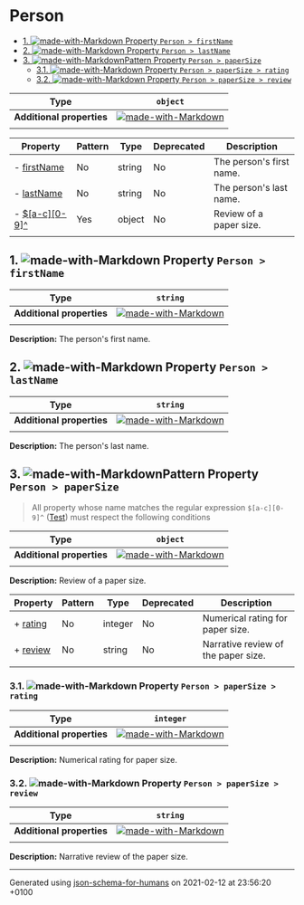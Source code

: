# Person

- [1. ![made-with-Markdown](https://img.shields.io/badge/Optional-yellow) Property `Person > firstName`](#firstName)
- [2. ![made-with-Markdown](https://img.shields.io/badge/Optional-yellow) Property `Person > lastName`](#lastName)
- [3. ![made-with-Markdown](https://img.shields.io/badge/Optional-yellow)Pattern Property `Person > paperSize`](#pattern1)
  - [3.1. ![made-with-Markdown](https://img.shields.io/badge/Required-blue) Property `Person > paperSize > rating`](#pattern1_rating)
  - [3.2. ![made-with-Markdown](https://img.shields.io/badge/Required-blue) Property `Person > paperSize > review`](#pattern1_review)

| Type | `object` |
| ---- | --- |
| **Additional properties** |[![made-with-Markdown](https://img.shields.io/badge/Any%20type-allowed-green)](# "Additional Properties of any type are allowed.")|
|  |  |

| Property | Pattern | Type | Deprecated | Description |
| -------- | ------- | ---- | ---------- | ----------- |
|-  [firstName](#firstName)|No|string|No|The person's first name.|
|-  [lastName](#lastName)|No|string|No|The person's last name.|
|-  [$[a-c][0-9]^](#pattern1)|Yes|object|No|Review of a paper size.|
|  |  |  |  |  |

## <a name="firstName"></a>1. ![made-with-Markdown](https://img.shields.io/badge/Optional-yellow) Property `Person > firstName`

| Type | `string` |
| ---- | --- |
| **Additional properties** |[![made-with-Markdown](https://img.shields.io/badge/Any%20type-allowed-green)](# "Additional Properties of any type are allowed.")|
|  |  |

**Description:** The person's first name.

## <a name="lastName"></a>2. ![made-with-Markdown](https://img.shields.io/badge/Optional-yellow) Property `Person > lastName`

| Type | `string` |
| ---- | --- |
| **Additional properties** |[![made-with-Markdown](https://img.shields.io/badge/Any%20type-allowed-green)](# "Additional Properties of any type are allowed.")|
|  |  |

**Description:** The person's last name.

## <a name="pattern1"></a>3. ![made-with-Markdown](https://img.shields.io/badge/Optional-yellow)Pattern Property `Person > paperSize`
> All property whose name matches the regular expression 
```$[a-c][0-9]^``` ([Test](https://regex101.com/?regex=%24%5Ba-c%5D%5B0-9%5D%5E))
must respect the following conditions

| Type | `object` |
| ---- | --- |
| **Additional properties** |[![made-with-Markdown](https://img.shields.io/badge/Any%20type-allowed-green)](# "Additional Properties of any type are allowed.")|
|  |  |

**Description:** Review of a paper size.

| Property | Pattern | Type | Deprecated | Description |
| -------- | ------- | ---- | ---------- | ----------- |
|+  [rating](#pattern1_rating)|No|integer|No|Numerical rating for paper size.|
|+  [review](#pattern1_review)|No|string|No|Narrative review of the paper size.|
|  |  |  |  |  |

### <a name="pattern1_rating"></a>3.1. ![made-with-Markdown](https://img.shields.io/badge/Required-blue) Property `Person > paperSize > rating`

| Type | `integer` |
| ---- | --- |
| **Additional properties** |[![made-with-Markdown](https://img.shields.io/badge/Any%20type-allowed-green)](# "Additional Properties of any type are allowed.")|
|  |  |

**Description:** Numerical rating for paper size.

### <a name="pattern1_review"></a>3.2. ![made-with-Markdown](https://img.shields.io/badge/Required-blue) Property `Person > paperSize > review`

| Type | `string` |
| ---- | --- |
| **Additional properties** |[![made-with-Markdown](https://img.shields.io/badge/Any%20type-allowed-green)](# "Additional Properties of any type are allowed.")|
|  |  |

**Description:** Narrative review of the paper size.

----------------------------------------------------------------------------------------------------------------------------
Generated using [json-schema-for-humans](https://github.com/coveooss/json-schema-for-humans) on 2021-02-12 at 23:56:20 +0100